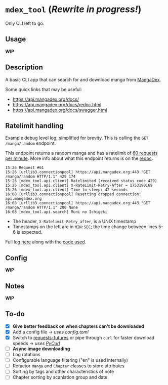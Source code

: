 # `mdex_tool` (_Rewrite in progress!_)

Only CLI left to go.

## Usage

**WIP**

## Description

A basic CLI app that can search for and download manga from [MangaDex](https://mangadex.org).

Some quick links that may be useful:

- https://api.mangadex.org/docs/
- https://api.mangadex.org/docs/redoc.html
- https://api.mangadex.org/docs/swagger.html

## Ratelimit handling

Example debug level log; simplified for brevity. This is calling the `GET /manga/random` endpoint.

This endpoint returns a random manga and has a ratelimit of [60 requests per minute](https://api.mangadex.org/docs/2-limitations/#endpoint-specific-rate-limits). More info about what this endpoint returns is on the [redoc](https://api.mangadex.org/docs/redoc.html#tag/Manga/operation/get-manga-random).

```
15:26 Request #61
15:26 [urllib3.connectionpool] https://api.mangadex.org:443 "GET /manga/random HTTP/1.1" 429 174
15:26 [mdex_tool.api.client] Ratelimited (received status code 429)
15:26 [mdex_tool.api.client] X-RateLimit-Retry-After = 1753190169
15:26 [mdex_tool.api.client] Time to sleep: 42 seconds
16:08 [urllib3.connectionpool] Resetting dropped connection: api.mangadex.org
16:08 [urllib3.connectionpool] https://api.mangadex.org:443 "GET /manga/random HTTP/1.1" 200 None
16:08 [mdex_tool.api.search] Muni no Ichigeki
```

- The header, `X-Ratelimit-Retry_after`, is a UNIX timestamp
- Timestamps on the left are in `MIN:SEC`; the time change between lines 5-6 is expected.

Full log [here](https://gist.github.com/hachispin/845e71905a2ae6e4c0be989ea07a8750) along with the [code used](https://gist.github.com/hachispin/5b6895ae2c7fd02774352f3c789829be).

## Config

**WIP**

## Notes

**WIP**

## To-do

- [x] **Give better feedback on when chapters can't be downloaded**
- [x] Add a config file &rarr; _uses config.toml_
- [x] Switch to [requests-futures](https://github.com/ross/requests-futures) or pipe through `curl` for faster download speeds &rarr; _uses [PyCurl](https://github.com/pycurl/pycurl)_
- [ ] **Async image downloading**
- [ ] Log rotations
- [ ] Configurable language filtering ("en" is used internally)
- [ ] Refactor `Manga` and `Chapter` classes to store attributes
- [ ] Sorting by tags and other characteristics of note
- [ ] Chapter sorting by scanlation group and date
